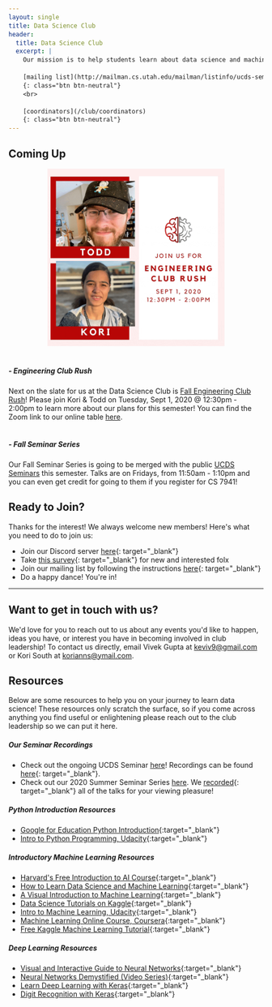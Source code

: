 ```yaml
---
layout: single
title: Data Science Club
header:
  title: Data Science Club
  excerpt: |
    Our mission is to help students learn about data science and machine learning through tutorials, presentations from industry professionals, and hands-on experience.
    
    [mailing list](http://mailman.cs.utah.edu/mailman/listinfo/ucds-seminar){: target="_blank"}
    {: class="btn btn-neutral"}
    <br>
    
    [coordinators](/club/coordinators)
    {: class="btn btn-neutral"}  
---
```


<style>
img.speaker {
  width: 200px;
  height: 286px;
  object-fit: cover;
}
img.flier {
  width: 350px;
  height: 350px;
  object-fit: cover;
}
</style>

## Coming Up
<div style="margin-bottom: 1rem">
	<div class="row" style="margin-bottom: 1rem">
		<div class="col-lg-5">
			<center><img class="shadow rounded flier" src="/assets/img/club_photos/club-rush.gif" alt="Club Rush Poster"/>
			</center>
			<br>
		</div>
		<div class="col-lg-7" style="display: flex; align-items:center;">
			<div>
			<h5>- Engineering Club Rush</h5>
			Next on the slate for us at the Data Science Club is 
			<a href="https://www.coe.utah.edu/students/current/club-rush/" target="_blank">Fall Engineering Club Rush</a>! Please join Kori & Todd on Tuesday, Sept 1, 2020 @ 12:30pm - 2:00pm to learn more about our plans for this semester! You can find the Zoom link to our online table <a href="https://www.coe.utah.edu/students/current/club-rush/" target="_blank">here</a>.<br><br>
			<h5>- Fall Seminar Series</h5>
			Our Fall Seminar Series is going to be merged with the public <a href="/seminar.html">UCDS Seminars</a> this semester. Talks are on Fridays, from 11:50am - 1:10pm and you can even get credit for going to them if you register for CS 7941!
			</div>
		</div>
	</div>
</div>

## Ready to Join?
Thanks for the interest! We always welcome new members! Here's what you need to do to join us:
* Join our Discord server [here](https://discordapp.com/channels/686300607564349586/709140651958206556/713477265333420082){: target="_blank"}
* Take [this survey](https://docs.google.com/forms/d/e/1FAIpQLSf5sL5fB_Q06g3U_XQE_Sdx9ctwqCsdTOrTYUQE57Ie7GvgHA/viewform?usp=sf_link){: target="_blank"} for new and interested folx
* Join our mailing list by following the instructions [here](http://mailman.cs.utah.edu/mailman/listinfo/ucds-seminar){: target="_blank"}
* Do a happy dance! You're in!

---

## Want to get in touch with us?

We'd love for you to reach out to us about any events you'd like to happen, ideas you have, or interest you have in becoming involved in club leadership! To contact us directly, email Vivek Gupta at [keviv9@gmail.com](mailto:keviv9@gmail.com) or Kori South at [korianns@ymail.com](mailto:korianns@ymail.com).

## Resources

Below are some resources to help you on your journey to learn data science! These resources only scratch the surface, so if you come across anything you find useful or enlightening please reach out to the club leadership so we can put it here.

##### Our Seminar Recordings
* Check out the ongoing UCDS Seminar [here](/seminar.html)! Recordings can be found [here](https://www.youtube.com/playlist?list=PLMsvlws5lSAYvUeDbu7xg526nTirjhIBQ){: target="_blank"}.
* Check out our 2020 Summer Seminar Series [here](/club/summer-seminar-series). We [recorded](https://www.youtube.com/playlist?list=PLMsvlws5lSAb2cIyqmb7Ae7_omPK0m9hK){: target="_blank"} all of the talks for your viewing pleasure!

##### Python Introduction Resources
* [Google for Education Python Introduction](https://developers.google.com/edu/python/){:target="_blank"}
* [Intro to Python Programming, Udacity](https://www.udacity.com/course/introduction-to-python--ud1110){:target="_blank"}

##### Introductory Machine Learning Resources
* [Harvard's Free Introduction to AI Course](https://www.edx.org/course/cs50s-introduction-to-artificial-intelligence-with-python){:target="_blank"}
* [How to Learn Data Science and Machine Learning](http://blog.kaggle.com/2017/04/17/the-best-sources-to-study-machine-learning-and-ai-with-ben-hamner-kaggle-cto/){:target="_blank"}
* [A Visual Introduction to Machine Learning](http://www.r2d3.us/visual-intro-to-machine-learning-part-1/){:target="_blank"}
* [Data Science Tutorials on Kaggle](http://blog.kaggle.com/category/tutorials/){:target="_blank"}
* [Intro to Machine Learning, Udacity](https://www.udacity.com/course/intro-to-machine-learning--ud120){:target="_blank"}
* [Machine Learning Online Course, Coursera](https://www.coursera.org/learn/machine-learning){:target="_blank"}
* [Free Kaggle Machine Learning Tutorial](http://blog.kaggle.com/2016/04/25/free-kaggle-machine-learning-tutorial-for-python/){:target="_blank"}

##### Deep Learning Resources
* [Visual and Interactive Guide to Neural Networks](http://jalammar.github.io/visual-interactive-guide-basics-neural-networks/){:target="_blank"}
* [Neural Networks Demystified (Video Series)](https://www.youtube.com/watch?v=bxe2T-V8XRs){:target="_blank"}
* [Learn Deep Learning with Keras](http://p.migdal.pl/2017/04/30/teaching-deep-learning.html){:target="_blank"}
* [Digit Recognition with Keras](http://machinelearningmastery.com/handwritten-digit-recognition-using-convolutional-neural-networks-python-keras/){:target="_blank"}